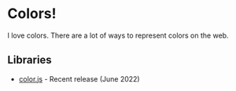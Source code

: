 # Colors!

I love colors. There are a lot of ways to represent colors on the web.

## Libraries

- [color.js](https://colorjs.io/) - Recent release (June 2022)

[^wikipedia]: https://en.wikipedia.org/wiki/Web_colors
